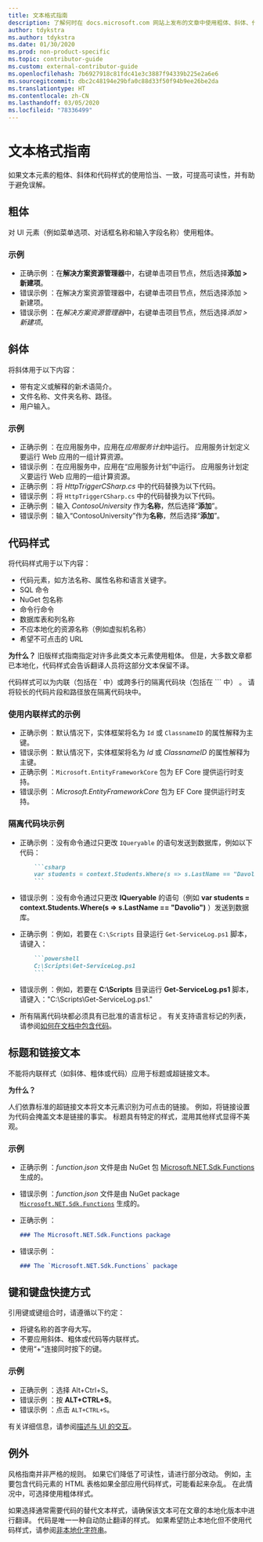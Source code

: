```yaml
---
title: 文本格式指南
description: 了解何时在 docs.microsoft.com 网站上发布的文章中使用粗体、斜体、代码和其他文本样式。
author: tdykstra
ms.author: tdykstra
ms.date: 01/30/2020
ms.prod: non-product-specific
ms.topic: contributor-guide
ms.custom: external-contributor-guide
ms.openlocfilehash: 7b6927918c81fdc41e3c3887f94339b225e2a6e6
ms.sourcegitcommit: dbc2c48194e29bfa0c88d33f50f94b9ee26be2da
ms.translationtype: HT
ms.contentlocale: zh-CN
ms.lasthandoff: 03/05/2020
ms.locfileid: "78336499"
---
```

# <a name="text-formatting-guidelines"></a>文本格式指南

如果文本元素的粗体、斜体和代码样式的使用恰当、一致，可提高可读性，并有助于避免误解。

## <a name="bold"></a>粗体

对 UI 元素（例如菜单选项、对话框名称和输入字段名称）使用粗体。

### <a name="examples"></a>示例

* 正确示例  ：在**解决方案资源管理器**中，右键单击项目节点，然后选择**添加 > 新建项**。
* 错误示例  ：在解决方案资源管理器中，右键单击项目节点，然后选择添加 > 新建项。
* 错误示例  ：在*解决方案资源管理器*中，右键单击项目节点，然后选择*添加 > 新建项*。

## <a name="italics"></a>斜体

将斜体用于以下内容：

* 带有定义或解释的新术语简介。
* 文件名称、文件夹名称、路径。
* 用户输入。

### <a name="examples"></a>示例

* 正确示例  ：在应用服务中，应用在*应用服务计划*中运行。 应用服务计划定义要运行 Web 应用的一组计算资源。
* 错误示例  ：在应用服务中，应用在“应用服务计划”中运行。 应用服务计划定义要运行 Web 应用的一组计算资源。
* 正确示例  ：将 *HttpTriggerCSharp.cs* 中的代码替换为以下代码。
* 错误示例  ：将 `HttpTriggerCSharp.cs` 中的代码替换为以下代码。
* 正确示例  ：输入 *ContosoUniversity* 作为**名称**，然后选择“**添加**”。
* 错误示例  ：输入“ContosoUniversity”作为**名称**，然后选择“**添加**”。

## <a name="code-style"></a>代码样式

将代码样式用于以下内容：

* 代码元素，如方法名称、属性名称和语言关键字。
* SQL 命令
* NuGet 包名称
* 命令行命令
* 数据库表和列名称
* 不应本地化的资源名称（例如虚拟机名称）
* 希望不可点击的 URL

**为什么？** 旧版样式指南指定对许多此类文本元素使用粗体。 但是，大多数文章都已本地化，代码样式会告诉翻译人员将这部分文本保留不译。

代码样式可以为内联（包括在 \` 中）或跨多行的隔离代码块（包括在 \`\`\` 中）   。 请将较长的代码片段和路径放在隔离代码块中。

### <a name="examples-using-inline-styles"></a>使用内联样式的示例

* 正确示例  ：默认情况下，实体框架将名为 `Id` 或 `ClassnameID` 的属性解释为主键。
* 错误示例  ：默认情况下，实体框架将名为 *Id* 或 *ClassnameID* 的属性解释为主键。
* 正确示例  ：`Microsoft.EntityFrameworkCore` 包为 EF Core 提供运行时支持。
* 错误示例  ：*Microsoft.EntityFrameworkCore* 包为 EF Core 提供运行时支持。

### <a name="examples-of-fenced-code-blocks"></a>隔离代码块示例

* 正确示例  ：没有命令通过只更改 `IQueryable` 的语句发送到数据库，例如以下代码：

  ```markdown
      ```csharp
      var students = context.Students.Where(s => s.LastName == "Davolio")
      ```
  ```

* 错误示例  ：没有命令通过只更改 **IQueryable** 的语句（例如 **var students = context.Students.Where(s => s.LastName == "Davolio")** ）发送到数据库。

* 正确示例  ：例如，若要在 `C:\Scripts` 目录运行 `Get-ServiceLog.ps1` 脚本，请键入：

  ```markdown
      ```powershell
      C:\Scripts\Get-ServiceLog.ps1
      ```
  ```

* 错误示例  ：例如，若要在 **C:\Scripts** 目录运行 **Get-ServiceLog.ps1** 脚本，请键入："C:\Scripts\Get-ServiceLog.ps1."

* 所有隔离代码块都必须具有已批准的语言标记  。 有关支持语言标记的列表，请参阅[如何在文档中包含代码](./code-in-docs.md#supported-languages)。

## <a name="headings-and-link-text"></a>标题和链接文本

不能将内联样式（如斜体、粗体或代码）应用于标题或超链接文本。

**为什么？**

人们依靠标准的超链接文本将文本元素识别为可点击的链接。 例如，将链接设置为代码会掩盖文本是链接的事实。 标题具有特定的样式，混用其他样式显得不美观。

### <a name="examples"></a>示例

* 正确示例  ：*function.json* 文件是由 NuGet 包 [Microsoft.NET.Sdk.Functions](http://www.nuget.org/packages/Microsoft.NET.Sdk.Functions) 生成的。
* 错误示例  ：*function.json* 文件是由 NuGet package [`Microsoft.NET.Sdk.Functions`](http://www.nuget.org/packages/Microsoft.NET.Sdk.Functions) 生成的。

* 正确示例  ：

  ```markdown
  ### The Microsoft.NET.Sdk.Functions package
  ```

* 错误示例  ：

  ```markdown
  ### The `Microsoft.NET.Sdk.Functions` package
  ```

## <a name="keys-and-keyboard-shortcuts"></a>键和键盘快捷方式

引用键或键组合时，请遵循以下约定：

* 将键名称的首字母大写。
* 不要应用斜体、粗体或代码等内联样式。
* 使用“+”连接同时按下的键。

### <a name="examples"></a>示例

* 正确示例  ：选择 Alt+Ctrl+S。
* 错误示例  ：按 **ALT+CTRL+S**。
* 错误示例  ：点击 `ALT+CTRL+S`。

有关详细信息，请参阅[描述与 UI 的交互](https://styleguides.azurewebsites.net/StyleGuide/Read?id=2700&topicid=26472)。

## <a name="exceptions"></a>例外

风格指南并非严格的规则。 如果它们降低了可读性，请进行部分改动。 例如，主要包含代码元素的 HTML 表格如果全部应用代码样式，可能看起来杂乱。 在此情况中，可选择使用粗体样式。

如果选择通常需要代码的替代文本样式，请确保该文本可在文章的本地化版本中进行翻译。 代码是唯一一种自动防止翻译的样式。 如果希望防止本地化但不使用代码样式，请参阅[非本地化字符串](markdown-reference.md#non-localized-strings)。
